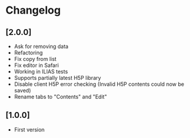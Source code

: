 # Changelog

## [2.0.0]
- Ask for removing data
- Refactoring
- Fix copy from list
- Fix editor in Safari
- Working in ILIAS tests
- Supports partially latest H5P library
- Disable client H5P error checking (Invalid H5P contents could now be saved)
- Rename tabs to "Contents" and "Edit"

## [1.0.0]
- First version
